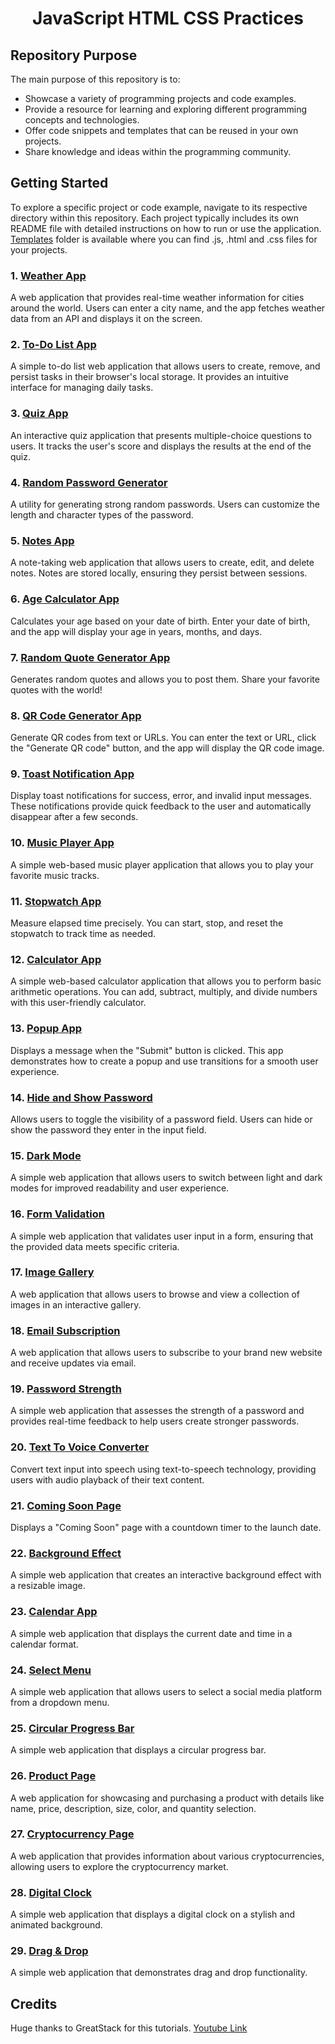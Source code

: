 # <h1 align="center">JavaScript HTML CSS Practices</h1>

## Repository Purpose

The main purpose of this repository is to:

- Showcase a variety of programming projects and code examples.
- Provide a resource for learning and exploring different programming concepts and technologies.
- Offer code snippets and templates that can be reused in your own projects.
- Share knowledge and ideas within the programming community.

## Getting Started

To explore a specific project or code example, navigate to its respective directory within this repository. Each project typically includes its own README file with detailed instructions on how to run or use the application.
[Templates](templates) folder is available where you can find .js, .html and .css files for your projects.

### 1. [Weather App](WeatherApp)

A web application that provides real-time weather information for cities around the world. Users can enter a city name, and the app fetches weather data from an API and displays it on the screen.

### 2. [To-Do List App](ToDoListApp)

A simple to-do list web application that allows users to create, remove, and persist tasks in their browser's local storage. It provides an intuitive interface for managing daily tasks.

### 3. [Quiz App](QuizzApp)

An interactive quiz application that presents multiple-choice questions to users. It tracks the user's score and displays the results at the end of the quiz.

### 4. [Random Password Generator](RandPasswordApp)

A utility for generating strong random passwords. Users can customize the length and character types of the password.

### 5. [Notes App](NotesApp)

A note-taking web application that allows users to create, edit, and delete notes. Notes are stored locally, ensuring they persist between sessions.

### 6. [Age Calculator App](AgeCalculatorApp)
Calculates your age based on your date of birth. Enter your date of birth, and the app will display your age in years, months, and days.

### 7. [Random Quote Generator App](QuoteGeneratorApp)
Generates random quotes and allows you to post them. Share your favorite quotes with the world!

### 8. [QR Code Generator App](QRGeneratorApp)

Generate QR codes from text or URLs. You can enter the text or URL, click the "Generate QR code" button, and the app will display the QR code image.

### 9. [Toast Notification App](ToastNotificationApp)

Display toast notifications for success, error, and invalid input messages. These notifications provide quick feedback to the user and automatically disappear after a few seconds.

### 10. [Music Player App](MusicPlayerApp)
A simple web-based music player application that allows you to play your favorite music tracks.

### 11. [Stopwatch App](StopWatchApp)
Measure elapsed time precisely. You can start, stop, and reset the stopwatch to track time as needed.

### 12. [Calculator App](CalculatorApp)
A simple web-based calculator application that allows you to perform basic arithmetic operations. You can add, subtract, multiply, and divide numbers with this user-friendly calculator.

### 13. [Popup App](PopUpApp)
Displays a message when the "Submit" button is clicked. This app demonstrates how to create a popup and use transitions for a smooth user experience.

### 14. [Hide and Show Password](HideShowPassword)
Allows users to toggle the visibility of a password field. Users can hide or show the password they enter in the input field.

### 15. [Dark Mode](DarkModeApp)
A simple web application that allows users to switch between light and dark modes for improved readability and user experience.

### 16. [Form Validation](FormValidationApp)
A simple web application that validates user input in a form, ensuring that the provided data meets specific criteria.

### 17. [Image Gallery](ImageGalleryApp)
A web application that allows users to browse and view a collection of images in an interactive gallery.

### 18. [Email Subscription](EmailSubscriptionApp)
A web application that allows users to subscribe to your brand new website and receive updates via email.

### 19. [Password Strength](PasswordStrengthApp)
A simple web application that assesses the strength of a password and provides real-time feedback to help users create stronger passwords.

### 20. [Text To Voice Converter](TextToVoiceConverter)
Convert text input into speech using text-to-speech technology, providing users with audio playback of their text content.

### 21. [Coming Soon Page](ComingSoonPage)
Displays a "Coming Soon" page with a countdown timer to the launch date.

### 22. [Background Effect](BackgroundEffect)
A simple web application that creates an interactive background effect with a resizable image.

### 23. [Calendar App](CalendarApp)
A simple web application that displays the current date and time in a calendar format.

### 24. [Select Menu](SelectMenu)
A simple web application that allows users to select a social media platform from a dropdown menu.

### 25. [Circular Progress Bar](CircularProgressBar)
A simple web application that displays a circular progress bar.

### 26. [Product Page](ProductPage)
A web application for showcasing and purchasing a product with details like name, price, description, size, color, and quantity selection.

### 27. [Cryptocurrency Page](CryptoPage)
A web application that provides information about various cryptocurrencies, allowing users to explore the cryptocurrency market.

### 28. [Digital Clock](DigitalClockApp)
A simple web application that displays a digital clock on a stylish and animated background.

### 29. [Drag & Drop](DragDrop)
A simple web application that demonstrates drag and drop functionality.

## Credits
Huge thanks to GreatStack for this tutorials.
[Youtube Link](https://www.youtube.com/@GreatStackDev)